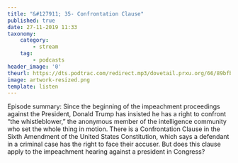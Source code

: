 ```yaml
---
title: "&#127911; 35- Confrontation Clause"
published: true
date: 27-11-2019 11:33
taxonomy:
    category:
        - stream
    tag:
        - podcasts
header_image: '0'
theurl: https://dts.podtrac.com/redirect.mp3/dovetail.prxu.org/66/89bfb324-7562-4a25-b69a-a38c6c998c20/35_Confrontation_Clause_part_1.mp3
image: artwork-resized.png
template: listen
--- 
```

Episode summary: Since the beginning of the impeachment proceedings against the President, Donald Trump has insisted he has a right to confront “the whistleblower,” the anonymous member of the intelligence community who set the whole thing in motion. There is a Confrontation Clause in the Sixth Amendment of the United States Constitution, which says a defendant in a criminal case has the right to face their accuser. But does this clause apply to the impeachment hearing against a president in Congress?
